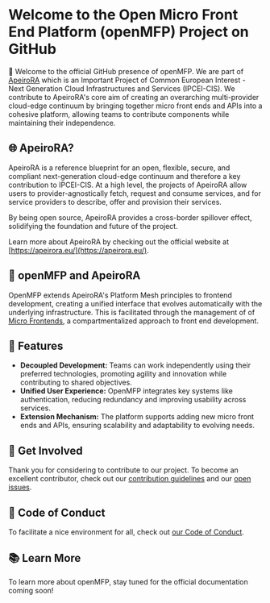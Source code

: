 # Welcome to the Open Micro Front End Platform (openMFP) Project on GitHub

:wave: Welcome to the official GitHub presence of openMFP. We are part of [ApeiroRA](https://apeirora.eu/content/projects/) which is an Important Project of Common European Interest - Next Generation Cloud Infrastructures and Services (IPCEI-CIS). We contribute to ApeiroRA's core aim of creating an overarching multi-provider cloud-edge continuum by bringing
together micro front ends and APIs into a cohesive platform, allowing teams to contribute components while maintaining their independence. 

## :globe_with_meridians: ApeiroRA?

ApeiroRA is a reference blueprint for an open, flexible, secure, and compliant next-generation cloud-edge continuum and therefore a key contribution to IPCEI-CIS. At a high level, the projects of ApeiroRA allow users to provider-agnostically fetch, request and consume services, and for service providers to describe, offer and provision their services.

By being open source, ApeiroRA provides a cross-border spillover effect, solidifying the foundation and future of the project.

Learn more about ApeiroRA by checking out the official website at [https://apeirora.eu/](https://apeirora.eu/).

## :handshake: openMFP and ApeiroRA

OpenMFP extends ApeiroRA's Platform Mesh principles to frontend development, creating a unified interface that evolves automatically with the underlying infrastructure. This is facilitated through the management of
of [Micro Frontends](https://www.turing.com/blog/micro-frontends-what-are-they-when-to-use-them), a compartmentalized approach to front end development.

## :penguin: Features

- **Decoupled Development:** Teams can work independently using their preferred technologies, promoting agility and innovation while contributing to shared objectives.
- **Unified User Experience:** OpenMFP integrates key systems like authentication, reducing redundancy and improving usability across services.
- **Extension Mechanism:** The platform supports adding new micro front ends and APIs, ensuring scalability and adaptability to evolving needs.

## :busts_in_silhouette: Get Involved

Thank you for considering to contribute to our project.
To become an excellent contributor, check out our [contribution guidelines](https://github.com/openmfp/account-operator/blob/07b13e7a86d6483da59a4977b916b303fc479d3b/CONTRIBUTING.md) and our [open issues](https://github.com/issues?q=is%3Aopen+is%3Aissue+org%3Aopenmfp+archived%3Afalse+).

## :blue_heart: Code of Conduct

To facilitate a nice environment for all, check out [our Code of Conduct](https://github.com/openmfp/.github/blob/main/CODE_OF_CONDUCT.md).

## :books: Learn More

To learn more about openMFP, stay tuned for the official documentation coming soon!